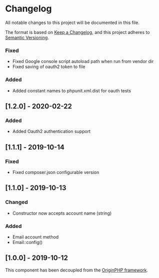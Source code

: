 # Changelog

All notable changes to this project will be documented in this file.

The format is based on [Keep a Changelog](https://keepachangelog.com/en/1.0.0/),
and this project adheres to [Semantic Versioning](https://semver.org/spec/v2.0.0.html).

### Fixed

- Fixed Google console script autoload path when run from vendor dir
- Fixed saving of oauth2 token to file

### Added

- Added constant names to phpunit.xml.dist for oauth tests

## [1.2.0] - 2020-02-22

### Added

- Added Oauth2 authentication support

## [1.1.1] - 2019-10-14

### Fixed

- Fixed composer.json configurable version

## [1.1.0] - 2019-10-13

### Changed

- Constructor now accepts account name (string)

### Added

- Email account method
- Email::config()

## [1.0.0] - 2019-10-12

This component has been decoupled from the [OriginPHP framework](https://www.originphp.com/).